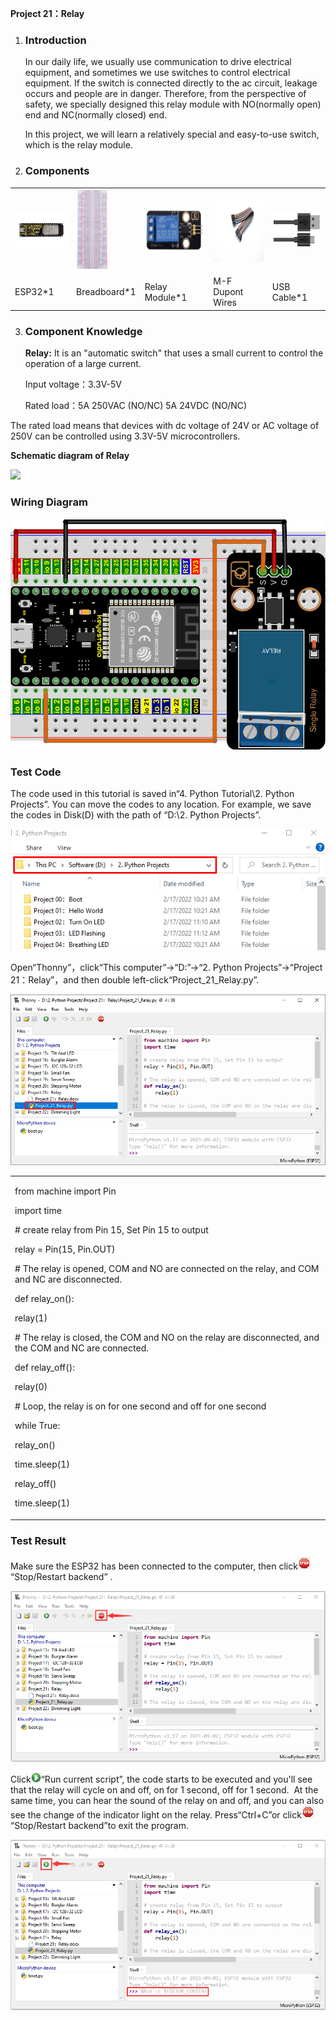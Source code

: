 **Project 21：Relay**

1.  ### **Introduction**
    
    In our daily life, we usually use communication to drive electrical
    equipment, and sometimes we use switches to control electrical
    equipment. If the switch is connected directly to the ac circuit,
    leakage occurs and people are in danger. Therefore, from the
    perspective of safety, we specially designed this relay module with
    NO(normally open) end and NC(normally closed) end.
    
    In this project, we will learn a relatively special and easy-to-use
    switch, which is the relay module.

2.  ### **Components**

<table>
<tbody>
<tr class="odd">
<td><img src="https://raw.githubusercontent.com/keyestudio/KS5011-KS5011F-Keyestudio-ESP32-Learning-Kit-Complete-Edition-Python/master/media/7a4832b8ab8659c061b37c4614793e3e.jpeg" style="width:1.17014in;height:0.57153in" /></td>
<td><img src="https://raw.githubusercontent.com/keyestudio/KS5011-KS5011F-Keyestudio-ESP32-Learning-Kit-Complete-Edition-Python/master/media/e380dd26e4825be9a768973802a55fe6.png" style="width:0.55417in;height:1.35972in" /></td>
<td><img src="https://raw.githubusercontent.com/keyestudio/KS5011-KS5011F-Keyestudio-ESP32-Learning-Kit-Complete-Edition-Python/master/media/1ea87894c6aa8d475203e447ad5e930a.png" style="width:1.38056in;height:0.73958in" /></td>
<td><img src="https://raw.githubusercontent.com/keyestudio/KS5011-KS5011F-Keyestudio-ESP32-Learning-Kit-Complete-Edition-Python/master/media/6ba5c3147b32861b2dbc6b9986382c1b.png" style="width:0.88681in;height:1.04722in" /></td>
<td><img src="https://raw.githubusercontent.com/keyestudio/KS5011-KS5011F-Keyestudio-ESP32-Learning-Kit-Complete-Edition-Python/master/media/7dcbd02995be3c142b2f97df7f7c03ce.png" style="width:1.11528in;height:0.59722in" /></td>
</tr>
<tr class="even">
<td>ESP32*1</td>
<td>Breadboard*1</td>
<td>Relay Module*1</td>
<td>M-F Dupont Wires</td>
<td>USB Cable*1</td>
</tr>
</tbody>
</table>

3.  ### **Component Knowledge**
    
    **Relay:** It is an "automatic switch" that uses a small current to
    control the operation of a large current.
    
    Input voltage：3.3V-5V
    
    Rated load：5A 250VAC (NO/NC) 5A 24VDC (NO/NC)

The rated load means that devices with dc voltage of 24V or AC voltage
of 250V can be controlled using 3.3V-5V microcontrollers.

**Schematic diagram of Relay**

![](/media/be1c90d2b52fc2489590e3f702a087bf.emf)

### **Wiring Diagram**

![](/media/1741d3cb0405c740378ef7ef96df6072.png)

### **Test Code**

The code used in this tutorial is saved in“4. Python Tutorial\\2. Python
Projects”. You can move the codes to any location. For example, we save
the codes in Disk(D) with the path of “D:\\2. Python Projects”.

![](/media/906b7d4391131929a6b0726f7f5bab30.png)

Open“Thonny”，click“This computer”→“D:”→“2. Python Projects”→“Project
21：Relay”，and then double left-click“Project\_21\_Relay.py”.

![](/media/26d0543fe77e91b7f5d99c31b67963e2.png)

<table>
<tbody>
<tr class="odd">
<td><p>from machine import Pin</p>
<p>import time</p>
<p># create relay from Pin 15, Set Pin 15 to output</p>
<p>relay = Pin(15, Pin.OUT)</p>
<p># The relay is opened, COM and NO are connected on the relay, and COM and NC are disconnected.</p>
<p>def relay_on():</p>
<p>relay(1)</p>
<p># The relay is closed, the COM and NO on the relay are disconnected, and the COM and NC are connected.</p>
<p>def relay_off():</p>
<p>relay(0)</p>
<p># Loop, the relay is on for one second and off for one second</p>
<p>while True:</p>
<p>relay_on()</p>
<p>time.sleep(1)</p>
<p>relay_off()</p>
<p>time.sleep(1)</p></td>
</tr>
</tbody>
</table>

### **Test Result**

Make sure the ESP32 has been connected to the computer, then
click![](/media/27451c8a9c13e29d02bc0f5831cfaf1f.png)“Stop/Restart backend” .

![](/media/2929f4abc3196645c4d5d2ed54542630.png)

Click![](/media/da852227207616ccd9aff28f19e02690.png)“Run current script”, the code starts to be
executed and you'll see that the relay will cycle on and off, on for 1
second, off for 1 second.  At the same time, you can hear the sound of
the relay on and off, and you can also see the change of the indicator
light on the relay. Press“Ctrl+C”or
click![](/media/27451c8a9c13e29d02bc0f5831cfaf1f.png)“Stop/Restart backend”to exit the program.

![](/media/4a5a3673874d5e5a942645b12c652621.png)
